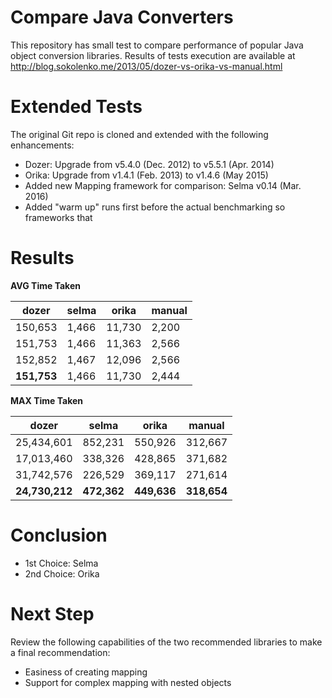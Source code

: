 Compare Java Converters
=======================

This repository has small test to compare performance of popular Java object conversion libraries.
Results of tests execution are available at http://blog.sokolenko.me/2013/05/dozer-vs-orika-vs-manual.html


Extended Tests
==============

The original Git repo is cloned and extended with the following enhancements:
  * Dozer: Upgrade from v5.4.0 (Dec. 2012) to v5.5.1 (Apr. 2014)
  * Orika: Upgrade from v1.4.1 (Feb. 2013) to v1.4.6 (May 2015)
  * Added new Mapping framework for comparison: Selma v0.14 (Mar. 2016)
  * Added "warm up" runs first before the actual benchmarking so frameworks that

Results
=======
**AVG Time Taken**

| dozer	| selma | orika | manual |
| --- | --- | --- | --- |
| 150,653 | 1,466 |	11,730 | 2,200 |
| 151,753 | 1,466 |	11,363 | 2,566 |
| 152,852 | 1,467 |	12,096 | 2,566 |
| **151,753** | 1,466 | 11,730 | 2,444 |


**MAX Time Taken**

| dozer	| selma	| orika | manual |
| --- | --- | --- | --- |
| 25,434,601 | 852,231 | 550,926 | 312,667 |
| 17,013,460 | 338,326 | 428,865 | 371,682 |
| 31,742,576 | 226,529 | 369,117 | 271,614 |
| **24,730,212** | **472,362** | **449,636** | **318,654** |


Conclusion
==========
  * 1st Choice: Selma
  * 2nd Choice: Orika

Next Step
==========
Review the following capabilities of the two recommended libraries to make a final recommendation:
  - Easiness of creating mapping
  - Support for complex mapping with nested objects

